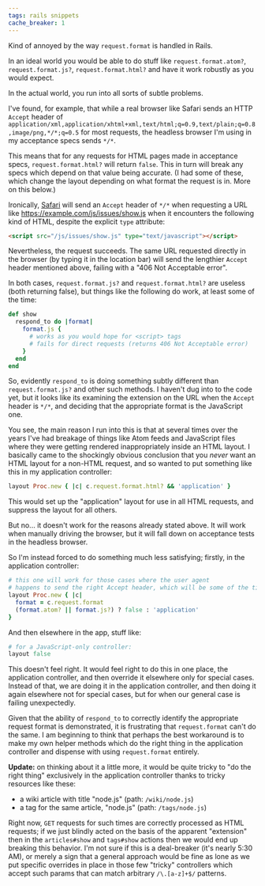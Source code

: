 ```yaml
---
tags: rails snippets
cache_breaker: 1
---
```


Kind of annoyed by the way `request.format` is handled in Rails.

In an ideal world you would be able to do stuff like `request.format.atom?`, `request.format.js?`, `request.format.html?` and have it work robustly as you would expect.

In the actual world, you run into all sorts of subtle problems.

I've found, for example, that while a real browser like Safari sends an HTTP `Accept` header of `application/xml,application/xhtml+xml,text/html;q=0.9,text/plain;q=0.8,image/png,*/*;q=0.5` for most requests, the headless browser I'm using in my acceptance specs sends `*/*`.

This means that for any requests for HTML pages made in acceptance specs, `request.format.html?` will return `false`. This in turn will break any specs which depend on that value being accurate. (I had some of these, which change the layout depending on what format the request is in. More on this below.)

Ironically, [Safari](/wiki/Safari) will send an `Accept` header of `*/*` when requesting a URL like <https://example.com/js/issues/show.js> when it encounters the following kind of HTML, despite the explicit `type` attribute:

```html
<script src="/js/issues/show.js" type="text/javascript"></script>
```

Nevertheless, the request succeeds. The same URL requested directly in the browser (by typing it in the location bar) will send the lengthier `Accept` header mentioned above, failing with a "406 Not Acceptable error".

In both cases, `request.format.js?` and `request.format.html?` are useless (both returning false), but things like the following do work, at least some of the time:

```ruby
def show
  respond_to do |format|
    format.js {
      # works as you would hope for <script> tags
      # fails for direct requests (returns 406 Not Acceptable error)
    }
  end
end
```

So, evidently `respond_to` is doing something subtly different than `request.format.js?` and other such methods. I haven't dug into to the code yet, but it looks like its examining the extension on the URL when the `Accept` header is `*/*`, and deciding that the appropriate format is the JavaScript one.

You see, the main reason I run into this is that at several times over the years I've had breakage of things like Atom feeds and JavaScript files where they were getting rendered inappropriately inside an HTML layout. I basically came to the shockingly obvious conclusion that you _never_ want an HTML layout for a non-HTML request, and so wanted to put something like this in my application controller:

```ruby
layout Proc.new { |c| c.request.format.html? && 'application' }
```

This would set up the "application" layout for use in all HTML requests, and suppress the layout for all others.

But no... it doesn't work for the reasons already stated above. It will work when manually driving the browser, but it will fall down on acceptance tests in the headless browser.

So I'm instead forced to do something much less satisfying; firstly, in the application controller:

```ruby
# this one will work for those cases where the user agent
# happens to send the right Accept header, which will be some of the time
layout Proc.new { |c|
  format = c.request.format
  (format.atom? || format.js?) ? false : 'application'
}
```

And then elsewhere in the app, stuff like:

```ruby
# for a JavaScript-only controller:
layout false
```

This doesn't feel right. It would feel right to do this in one place, the application controller, and then override it elsewhere only for special cases. Instead of that, we are doing it in the application controller, and then doing it again elsewhere not for special cases, but for when our general case is failing unexpectedly.

Given that the ability of `respond_to` to correctly identify the appropriate request format is demonstrated, it is frustrating that `request.format` can't do the same. I am beginning to think that perhaps the best workaround is to make my own helper methods which do the right thing in the application controller and dispense with using `request.format` entirely.

**Update:** on thinking about it a little more, it would be quite tricky to "do the right thing" exclusively in the application controller thanks to tricky resources like these:

-   a wiki article with title "node.js" (path: `/wiki/node.js`)
-   a tag for the same article, "node.js" (path: `/tags/node.js`)

Right now, `GET` requests for such times are correctly processed as HTML requests; if we just blindly acted on the basis of the apparent "extension" then in the `articles#show` and `tags#show` actions then we would end up breaking this behavior. I'm not sure if this is a deal-breaker (it's nearly 5:30 AM), or merely a sign that a general approach would be fine as lone as we put specific overrides in place in those few "tricky" controllers which accept such params that can match arbitrary `/\.[a-z]+$/` patterns.
